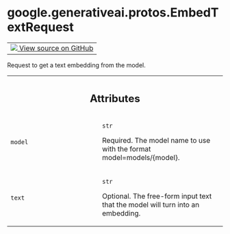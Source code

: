 
# google.generativeai.protos.EmbedTextRequest

<!-- Insert buttons and diff -->

<table class="tfo-notebook-buttons tfo-api nocontent">
<td>
  <a target="_blank" href="https://github.com/googleapis/google-cloud-python/tree/main/packages/google-ai-generativelanguage/google/ai/generativelanguage_v1beta/types/text_service.py#L286-L305">
    <img src="https://www.tensorflow.org/images/GitHub-Mark-32px.png" />
    View source on GitHub
  </a>
</td>
</table>



Request to get a text embedding from the model.

<!-- Placeholder for "Used in" -->




<!-- Tabular view -->
 <table class="responsive fixed orange">
<colgroup><col width="214px"><col></colgroup>
<tr><th colspan="2"><h2 class="add-link">Attributes</h2></th></tr>

<tr>
<td>

`model`<a id="model"></a>

</td>
<td>

`str`

Required. The model name to use with the
format model=models/{model}.

</td>
</tr><tr>
<td>

`text`<a id="text"></a>

</td>
<td>

`str`

Optional. The free-form input text that the
model will turn into an embedding.

</td>
</tr>
</table>



